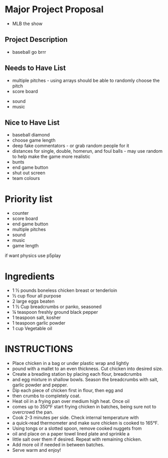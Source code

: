 # Major Project Proposal

- MLB the show

## Project Description

- baseball go brrr

## Needs to Have List

<!-- - different hitting power - keybinds to determine power - DONE -->
<!-- - strike zone - DONE-->
- multiple pitches - using arrays should be able to randomly choose the pitch
- score board
<!-- - harder hittering power is harder to hit the ball with - DONE -->
<!-- - ball, strike, and out counter - done might do some touch ups to make it look better -->
- sound
- music

## Nice to Have List

- baseball diamond
- choose game length
- deep fake commentators - or grab random people for it
- distances for single, double, homerun, and foul balls - may use random to help make the game more realistic
- bunts
- end game button
- shut out screen
- team colours

# Priority list

- counter
- score board
- end game button
- multiple pitches
- sound
- music
- game length


if want physics use p5play


# Ingredients 
- 1 ½ pounds boneless chicken breast or tenderloin
- ½ cup flour all purpose
- 2 large eggs beaten
- 1 ½ Cup breadcrumbs or panko, seasoned
- ¼ teaspoon freshly ground black pepper
- 1 teaspoon salt, kosher
- 1 teaspoon garlic powder
- 1 cup Vegetable oil

# INSTRUCTIONS
 
- Place chicken in a bag or under plastic wrap and lightly 
- pound with a mallet to an even thickness. Cut chicken into desired size.
- Create a breading station by placing each flour, breadcrumbs
- and egg mixture in shallow bowls. Season the breadcrumbs with salt, garlic powder and pepper.
- Dip each piece of chicken first in flour, then egg and 
- then crumbs to completely coat.
- Heat oil in a frying pan over medium high heat. Once oil 
- comes up to 350°F start frying chicken in batches, being sure not to overcrowd the pan.
- Cook 2-3 minutes per side. Check internal temperature with 
- a quick-read thermometer and make sure chicken is cooked to 165°F.
- Using tongs or a slotted spoon, remove cooked nuggets from
- oil and place on a paper towel lined plate and sprinkle a
- little salt over them if desired. Repeat with remaining chicken.
- Add more oil if needed in between batches.
- Serve warm and enjoy!
